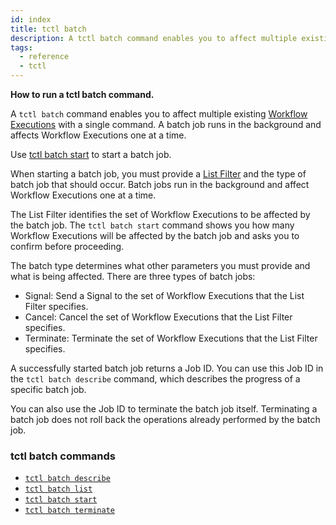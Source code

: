```yaml
---
id: index
title: tctl batch
description: A tctl batch command enables you to affect multiple existing Workflow Executions with a single command.
tags:
  - reference
  - tctl
---
```


**How to run a tctl batch command.**

A `tctl batch` command enables you to affect multiple existing [Workflow Executions](/concepts/what-is-a-workflow-execution) with a single command.
A batch job runs in the background and affects Workflow Executions one at a time.

Use [tctl batch start](/tctl/batch/start) to start a batch job.

When starting a batch job, you must provide a [List Filter](/concepts/what-is-a-list-filter) and the type of batch job that should occur.
Batch jobs run in the background and affect Workflow Executions one at a time.

The List Filter identifies the set of Workflow Executions to be affected by the batch job.
The `tctl batch start` command shows you how many Workflow Executions will be affected by the batch job and asks you to confirm before proceeding.

The batch type determines what other parameters you must provide and what is being affected.
There are three types of batch jobs:

- Signal: Send a Signal to the set of Workflow Executions that the List Filter specifies.
- Cancel: Cancel the set of Workflow Executions that the List Filter specifies.
- Terminate: Terminate the set of Workflow Executions that the List Filter specifies.

A successfully started batch job returns a Job ID.
You can use this Job ID in the `tctl batch describe` command, which describes the progress of a specific batch job.

You can also use the Job ID to terminate the batch job itself.
Terminating a batch job does not roll back the operations already performed by the batch job.

### tctl batch commands

- [`tctl batch describe`](/tctl/batch/describe)
- [`tctl batch list`](/tctl/batch/list)
- [`tctl batch start`](/tctl/batch/start)
- [`tctl batch terminate`](/tctl/batch/terminate)
